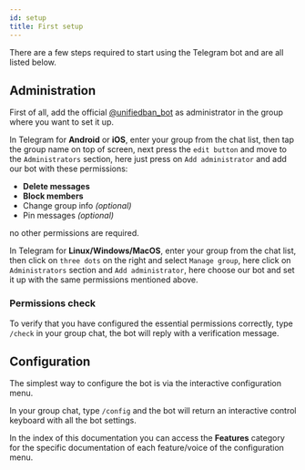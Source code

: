 ```yaml
---
id: setup
title: First setup
---
```


There are a few steps required to start using the Telegram bot and are all listed below.

## Administration
First of all, add the official [@unifiedban_bot](https://t.me/unifiedban_bot) as administrator in the group where 
you want to set it up.

In Telegram for **Android** or **iOS**, enter your group from the chat list, then tap the group name on top of 
screen, next press the `edit button` and move to the `Administrators` section, here just press on 
`Add administrator` and add our bot with these permissions:

- **Delete messages**
- **Block members**
- Change group info *(optional)*
- Pin messages *(optional)*

no other permissions are required.

In Telegram for **Linux/Windows/MacOS**, enter your group from the chat list, then click on `three dots` on the right 
and select `Manage group`, here click on `Administrators` section and `Add administrator`, here choose our bot and set 
it up with the same permissions mentioned above.

### Permissions check
To verify that you have configured the essential permissions correctly, type `/check` in your group chat, the bot will 
reply with a verification message.

## Configuration
The simplest way to configure the bot is via the interactive configuration menu.

In your group chat, type `/config` and the bot will return an interactive control keyboard with all the bot settings.

In the index of this documentation you can access the **Features** category for the specific documentation of each 
feature/voice of the configuration menu.
